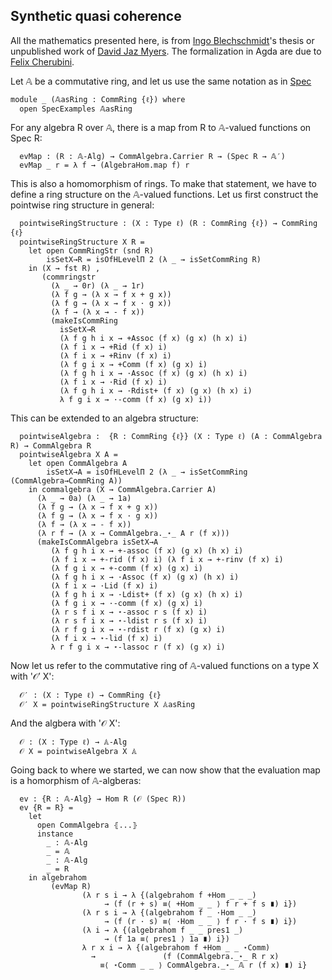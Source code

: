 Synthetic quasi coherence
-------------------------

All the mathematics presented here, is from [Ingo Blechschmidt](https://www.ingo-blechschmidt.eu/research.html)'s thesis or unpublished work of [David Jaz Myers](http://davidjaz.com/). The formalization in Agda are due to [Felix Cherubini](http://felix-cherubini.de).

<!--
```
{-# OPTIONS --cubical --no-import-sorts --safe #-}
module Cubical.AlgebraicGeometry.SQC where

open import Cubical.Foundations.Everything
open import Cubical.Foundations.HLevels
open import Cubical.Data.Unit

open import Cubical.Algebra.Ring
open import Cubical.Algebra.CommRing
open import Cubical.Algebra.CommAlgebra
open import Cubical.Algebra.CommAlgebra.Examples
open import Cubical.Algebra.CommAlgebra.FreeCommAlgebra
open import Cubical.Algebra.CommAlgebra.Morphism
open import Cubical.Algebra.Algebra

open import Cubical.AlgebraicGeometry.Spec

private
  variable
    ℓ : Level

```
-->

Let 𝔸 be a commutative ring, and let us use the same notation as in [Spec](Cubical.AlgebraicGeometry.Spec.html)

```
module _ (𝔸asRing : CommRing {ℓ}) where
  open SpecExamples 𝔸asRing
```
For any algebra R over 𝔸, there is a map from R to 𝔸-valued functions on Spec R:

```
  evMap : (R : 𝔸-Alg) → CommAlgebra.Carrier R → (Spec R → 𝔸′)
  evMap _ r = λ f → (AlgebraHom.map f) r
```
This is also a homomorphism of rings. To make that statement,
we have to define a ring structure on the 𝔸-valued functions.
Let us first construct the pointwise ring structure in general:

```
  pointwiseRingStructure : (X : Type ℓ) (R : CommRing {ℓ}) → CommRing {ℓ}
  pointwiseRingStructure X R =
    let open CommRingStr (snd R)
        isSetX→R = isOfHLevelΠ 2 (λ _ → isSetCommRing R)
    in (X → fst R) ,
       (commringstr
         (λ _ → 0r) (λ _ → 1r)
         (λ f g → (λ x → f x + g x))
         (λ f g → (λ x → f x · g x))
         (λ f → (λ x → - f x))
         (makeIsCommRing
           isSetX→R
           (λ f g h i x → +Assoc (f x) (g x) (h x) i)
           (λ f i x → +Rid (f x) i)
           (λ f i x → +Rinv (f x) i)
           (λ f g i x → +Comm (f x) (g x) i)
           (λ f g h i x → ·Assoc (f x) (g x) (h x) i)
           (λ f i x → ·Rid (f x) i)
           (λ f g h i x → ·Rdist+ (f x) (g x) (h x) i)
           λ f g i x → ·-comm (f x) (g x) i))
```
This can be extended to an algebra structure:

```
  pointwiseAlgebra :  {R : CommRing {ℓ}} (X : Type ℓ) (A : CommAlgebra R) → CommAlgebra R
  pointwiseAlgebra X A =
    let open CommAlgebra A
        isSetX→A = isOfHLevelΠ 2 (λ _ → isSetCommRing (CommAlgebra→CommRing A))
    in commalgebra (X → CommAlgebra.Carrier A)
      (λ _ → 0a) (λ _ → 1a)
      (λ f g → (λ x → f x + g x))
      (λ f g → (λ x → f x · g x))
      (λ f → (λ x → - f x))
      (λ r f → (λ x → CommAlgebra._⋆_ A r (f x)))
      (makeIsCommAlgebra isSetX→A
         (λ f g h i x → +-assoc (f x) (g x) (h x) i)
         (λ f i x → +-rid (f x) i) (λ f i x → +-rinv (f x) i)
         (λ f g i x → +-comm (f x) (g x) i)
         (λ f g h i x → ·Assoc (f x) (g x) (h x) i)
         (λ f i x → ·Lid (f x) i)
         (λ f g h i x → ·Ldist+ (f x) (g x) (h x) i)
         (λ f g i x → ·-comm (f x) (g x) i)
         (λ r s f i x → ⋆-assoc r s (f x) i)
         (λ r s f i x → ⋆-ldist r s (f x) i)
         (λ r f g i x → ⋆-rdist r (f x) (g x) i)
         (λ f i x → ⋆-lid (f x) i)
         λ r f g i x → ⋆-lassoc r (f x) (g x) i)
```
Now let us refer to the commutative ring of 𝔸-valued functions on a
type X with '𝒪′ X':

```
  𝒪′ : (X : Type ℓ) → CommRing {ℓ}
  𝒪′ X = pointwiseRingStructure X 𝔸asRing
```
And the algbera with '𝒪 X':

```
  𝒪 : (X : Type ℓ) → 𝔸-Alg
  𝒪 X = pointwiseAlgebra X 𝔸
```
Going back to where we started, we can now show that the evaluation map is a
homorphism of 𝔸-algberas:

```
  ev : {R : 𝔸-Alg} → Hom R (𝒪 (Spec R))
  ev {R = R} =
    let
      open CommAlgebra ⦃...⦄
      instance
        _ : 𝔸-Alg
        _ = 𝔸
        _ : 𝔸-Alg
        _ = R
    in algebrahom
         (evMap R)
                (λ r s i → λ {(algebrahom f +Hom _ _ _)
                     → (f (r + s) ≡⟨ +Hom _ _ ⟩ f r + f s ∎) i})
                (λ r s i → λ {(algebrahom f _ ·Hom _ _)
                     → (f (r · s) ≡⟨ ·Hom _ _ ⟩ f r · f s ∎) i})
                (λ i → λ {(algebrahom f _ _ pres1 _)
                     → (f 1a ≡⟨ pres1 ⟩ 1a ∎) i})
                λ r x i → λ {(algebrahom f +Hom _ _ ⋆Comm)
                  →               (f (CommAlgebra._⋆_ R r x)
                    ≡⟨ ⋆Comm _ _ ⟩ CommAlgebra._⋆_ 𝔸 r (f x) ∎) i}
```

